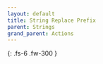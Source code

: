 ```yaml
---
layout: default
title: String Replace Prefix
parent: Strings
grand_parent: Actions
---
```

{: .fs-6 .fw-300 }
